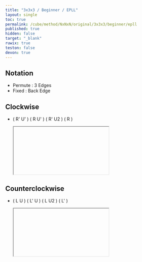 ```yaml
---
title: "3x3x3 / Beginner / EPLL"
layout: single
toc: true
permalink: /cube/method/NxNxN/original/3x3x3/beginner/epll
published: true
hidden: false
target: "_blank"
ruwix: true
teston: false
devon: true
---
```

<span
  id     = "cube"
  teston = "{{page.teston}}"
  devon  = "{{page.devon}}"
  colored = "U*/em"
  solved  = "U-" >
</span>

<head>
  <base target = "{{page.target}}">
</head>



## Notation

- Permute : 3 Edges
- Fixed : Back Edge



## Clockwise

- ( R' U' ) ( R U' ) ( R' U2 ) ( R )

  <iframe
    alg = "R' U' R U' R' U2' R"
  ></iframe>



## Counterclockwise

- ( L U ) ( L' U ) ( L U2 ) ( L' )

  <iframe
    alg = "L U L' U L U2 L'"
  ></iframe>
